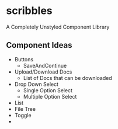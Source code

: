 # scribbles
A Completely Unstyled Component Library


## Component Ideas
- Buttons
  - SaveAndContinue
- Upload/Download Docs
  - List of Docs that can be downloaded
- Drop Down Select
  - Single Option Select
  - Multiple Option Select
- List
- File Tree
- Toggle
- 

